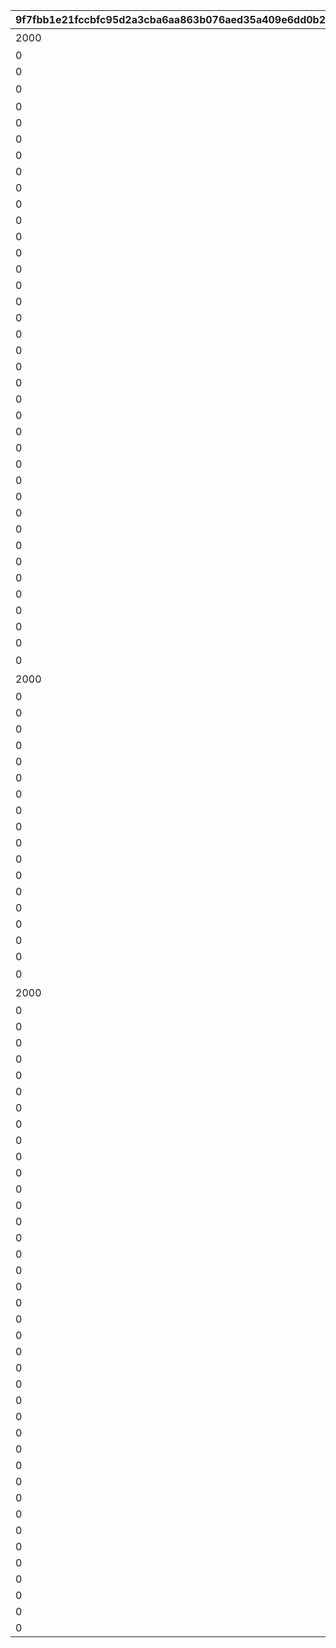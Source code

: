 |9f7fbb1e21fccbfc95d2a3cba6aa863b076aed35a409e6dd0b24a51affd42133|7689a68147f99585931e3b08de48d65e4c0b13df96d95abe94f4533f08e7e7e8|9448171b18fb609163e0aca1792ac1fe84f2040e32bcffe2418792decb05ceb3|685240a3e23b2487b884fb2fd400ef6abff9f3cbc65309393122d8719a186a93|9e18ee25ea37278d8f85749a223e42ff6bd39b4559303a8ef836fac8c43a395c|2b72d57aa96efee6e62b72c2ec94a86bec56bb43aef3caed827899420462c9e0|238b92f15ca0adfc664c53602224b877e5b8ab6a24c184ce029ef9547d64fb20|c2730aeae6ef787be23b1c417113b9ab73c8be610c1db5374ad5c5c5f38d6d2c|01745ab381a5ed697d9362ecfd8b73a2f17fc767d4c9341abb8ba4f9de9d9268|d67cb1199d1026e22bae1e84e7cf57984e4281eee28ab5a2cd83a7f351b05d84|65c72336e08a23d5590b98d25f8ed3bcf425512cc059235544fdd9976c62ecdb|db71cd99d5ca36d17910f6af08a072159a75cffdaec61fe2bd643c200f3a81bc|1e30ab0748b9f28229de428103e1aca2a6d205906a592340c5b2d5f7ee6b6617|2c15d0364d35840136793857545f3a511f7461f1e0bf78d70688a2d27f1b12f1|65c2e4ee764e6b30c96683fbce114c071da29a0062eb46bfb25a2a6e39a5dfe3|9d7feb055057cc586547f08898d10a0a340f7bf920cbab4b4ae064077267e73b|
| --- | --- | --- | --- | --- | --- | --- | --- | --- | --- | --- | --- | --- | --- | --- | --- |
|2000|30|1|403|9|0|0|2|デイリージュエルパック未受け取り分のジュエル|17001001|3|104|2|デイリージュエルパック{1}日目のアイテムセット|0|1|
|0|7|0|0|15|1|3|1||0|3|103|1||0|0|
|0|30|0|0|18|1|3|1||0|3|103|1||0|0|
|0|7|2|405|19|0|1|3||17001002|0|103|3|7日間スタミナ応援パック{1}日目のアイテムセット|9402|2|
|0|0|2|0|20|0|0|4||0|0|0|0||9403|3|
|0|0|5|0|21|0|0|4||0|0|0|0||9404|4|
|0|0|8|0|22|0|0|4||0|0|0|0||9405|5|
|0|0|11|0|23|0|0|4||0|0|0|0||9406|6|
|0|0|14|0|26|0|0|4||0|0|0|0||9411|7|
|0|0|16|0|27|0|0|4||0|0|0|0||9412|8|
|0|0|1|0|28|0|0|5||0|0|908|0||9319|9|
|0|0|3|0|29|0|0|4||0|0|0|0||9407|3|
|0|0|6|0|30|0|0|4||0|0|0|0||9408|4|
|0|0|9|0|31|0|0|4||0|0|0|0||9409|5|
|0|0|12|0|32|0|0|4||0|0|0|0||9410|6|
|0|0|1|0|33|0|0|5||0|0|908|0||9319|12|
|0|0|4|0|34|0|0|4||0|0|0|0||9413|3|
|0|0|7|0|35|0|0|4||0|0|0|0||9414|4|
|0|0|10|0|36|0|0|4||0|0|0|0||9415|5|
|0|0|13|0|37|0|0|4||0|0|0|0||9416|6|
|0|0|15|0|38|0|0|4||0|0|0|0||9417|7|
|0|0|17|0|39|0|0|4||0|0|0|0||9418|8|
|0|0|18|0|40|0|0|4||0|0|0|0||9419|10|
|0|0|19|0|41|0|0|4||0|0|0|0||9420|11|
|0|0|1|0|42|0|0|5||0|0|908|0||9319|13|
|0|0|1|0|43|0|0|5||0|0|908|0||9319|14|
|0|0|1|0|44|0|0|5||0|0|908|0||9319|15|
|0|0|20|0|45|0|0|4||0|0|0|0||9421|3|
|0|0|21|0|46|0|0|4||0|0|0|0||9422|4|
|0|0|22|0|47|0|0|4||0|0|0|0||9423|5|
|0|0|23|0|48|0|0|4||0|0|0|0||9424|6|
|0|0|24|0|49|0|0|4||0|0|0|0||9425|7|
|0|0|25|0|50|0|0|4||0|0|0|0||9426|8|
|0|0|26|0|51|0|0|4||0|0|0|0||9427|10|
|0|0|27|0|52|0|0|4||0|0|0|0||9428|11|
|0|0|28|0|53|0|0|4||0|0|0|0||9429|16|
|0|0|29|0|54|0|0|4||0|0|0|0||9430|17|
|0|0|1|0|55|0|0|5||0|0|908|0||9319|18|
|0|7|2|405|56|0|1|3||17001002|0|103|3|7日間スタミナ応援パック{1}日目のアイテムセット|9402|2|
|2000|30|1|403|57|0|0|2|デイリージュエルパック未受け取り分のジュエル|17001001|3|104|2|デイリージュエルパック{1}日目のアイテムセット|0|1|
|0|7|0|0|58|1|3|1||0|3|103|1||0|0|
|0|30|0|0|59|1|3|1||0|3|103|1||0|0|
|0|0|20|0|71|0|0|4||0|0|0|0||9421|3|
|0|0|21|0|72|0|0|4||0|0|0|0||9422|4|
|0|0|22|0|73|0|0|4||0|0|0|0||9423|5|
|0|0|23|0|74|0|0|4||0|0|0|0||9424|6|
|0|0|24|0|75|0|0|4||0|0|0|0||9425|7|
|0|0|25|0|76|0|0|4||0|0|0|0||9426|8|
|0|0|26|0|77|0|0|4||0|0|0|0||9427|10|
|0|0|27|0|78|0|0|4||0|0|0|0||9428|11|
|0|0|28|0|79|0|0|4||0|0|0|0||9429|16|
|0|0|29|0|80|0|0|4||0|0|0|0||9430|17|
|0|0|1|0|81|0|0|5||0|0|908|0||9319|19|
|0|0|1|0|82|0|0|5||0|0|908|0||9319|20|
|0|0|1|0|83|0|0|6||0|0|0|0||9431|21|
|0|0|1|0|84|0|0|6||0|0|0|0||9431|22|
|0|0|2|0|85|0|0|5||0|0|908|0||9319|23|
|0|7|2|405|86|0|1|3||17001002|0|103|3|7日間スタミナ応援パック{1}日目のアイテムセット|9402|2|
|2000|30|1|403|87|0|0|2|デイリージュエルパック未受け取り分のジュエル|17001001|3|104|2|デイリージュエルパック{1}日目のアイテムセット|0|1|
|0|7|0|0|88|1|3|1||0|3|103|1||0|0|
|0|30|0|0|89|1|3|1||0|3|103|1||0|0|
|0|0|20|0|101|0|0|4||0|0|0|0||9421|3|
|0|0|21|0|102|0|0|4||0|0|0|0||9422|4|
|0|0|22|0|103|0|0|4||0|0|0|0||9423|5|
|0|0|23|0|104|0|0|4||0|0|0|0||9424|6|
|0|0|24|0|105|0|0|4||0|0|0|0||9425|7|
|0|0|25|0|106|0|0|4||0|0|0|0||9426|8|
|0|0|26|0|107|0|0|4||0|0|0|0||9427|10|
|0|0|27|0|108|0|0|4||0|0|0|0||9428|11|
|0|0|28|0|109|0|0|4||0|0|0|0||9429|16|
|0|0|29|0|110|0|0|4||0|0|0|0||9430|17|
|0|0|2|0|111|0|0|6||0|0|0|0||9432|24|
|0|0|2|0|112|0|0|6||0|0|0|0||9432|25|
|0|0|1|0|113|0|0|5||0|0|908|0||9319|26|
|0|0|2|0|114|0|0|7||0|0|0|0||9319|27|
|0|0|1|0|115|0|0|5||0|0|908|0||9319|28|
|0|0|4|0|116|0|0|6||0|0|0|0||9433|29|
|0|0|4|0|117|0|0|6||0|0|0|0||9432|30|
|0|0|1|0|118|0|0|5||0|0|908|0||9319|31|
|0|0|1|0|119|0|0|5||0|0|908|0||9319|32|
|0|0|4|0|120|0|0|6||0|0|0|0||9434|33|
|0|0|5|0|121|0|0|6||0|0|0|0||9432|34|
|0|0|6|0|122|0|0|6||0|0|0|0||9435|35|
|0|0|7|0|123|0|0|6||0|0|0|0||9435|36|
|0|0|8|0|124|0|0|6||0|0|0|0||9435|37|
|0|0|9|0|125|0|0|6||0|0|0|0||9435|38|
|0|0|10|0|126|0|0|6||0|0|0|0||9435|39|
|0|0|1|0|127|0|0|5||0|0|908|0||9319|40|
|0|0|4|0|128|0|0|6||0|0|0|0||9434|41|
|0|0|5|0|129|0|0|6||0|0|0|0||9432|42|
|0|0|6|0|130|0|0|6||0|0|0|0||9437|43|
|0|0|7|0|131|0|0|6||0|0|0|0||9436|44|
|0|0|8|0|132|0|0|6||0|0|0|0||9436|45|
|0|0|9|0|133|0|0|6||0|0|0|0||9436|46|
|0|0|10|0|134|0|0|6||0|0|0|0||9436|47|
|0|0|11|0|135|0|0|6||0|0|0|0||9436|48|
|0|0|5|0|136|0|0|6||0|0|0|0||9438|49|
|0|0|3|0|137|0|0|6||0|0|0|0||9439|50|